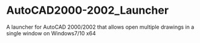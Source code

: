 # AutoCAD2000-2002_Launcher
A launcher for AutoCAD 2000/2002 that allows open multiple drawings in a single window on Windows7/10 x64
